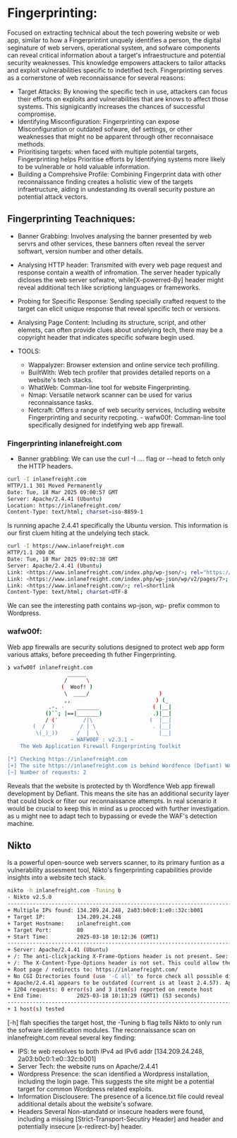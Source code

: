 # Fingerprinting:

Focused on extracting technical about the tech powering website or web app, similar to how a Fingerprintint unquely identifies a person, the digital seginature  of web servers,
operational system, and sofware components can reveal critical information about a target's infraestructure and potential security weaknesses.
This knowledge empowers attackers to tailor attacks and exploit vulnerabilities specific to indetified tech.
Fingerprinting serves as a cornerstone of web reconnaissance for several reasons:
- Target Attacks: By knowing the specific tech in use, attackers can focus their efforts on exploits and vulnerabilities that are knows to affect those systems.
This signigicantly increases the chances of successful compromise.
- Identifying Misconfiguration: Fingerprinting can expose Misconfiguration or outdated sofware, def settings, or other weaknesses that might no be apparent through other reconnaisace methods.
- Prioritising targets:  when faced with multiple potential targets, Fingerprinting helps Prioritise efforts by Identifying systems more likely to be vulnerable or hold valuable information.
- Building a Comprehsive Profile: Combining Fingerprint data with other reconnaissance finding creates a holistic view of the targets infraetructure, aiding in undestanding its overall
security posture an potential attack vectors.

## Fingerprinting Teachniques:
- Banner Grabbing: Involves analysing the banner presented by web servrs and other services, these banners often reveal the server softwart, version number and other details.
- Analysing HTTP header: Transmited with every web page request and response contain a wealth of infromation. The server header typically dicloses the web server sofwatre, while[X-powerred-By] header
might reveal additional tech like scriptiong languages or frameworks.
- Probing for Specific Response: Sending specially  crafted request to the target can elicit unique response that reveal specific tech or versions.
- Analysing Page Content: Including its structure, script, and other elemets, can often provide clues about undelying tech, there may be a copyright header that indicates
specific sofware begin used.

- TOOLS:
    - Wappalyzer: Browser extension and online service tech profilling.
    - BuiltWIth: Web tech profiler that provides detailed reports on a website's tech stacks.
    - WhatWeb: Comman-line tool for website Fingerprinting.
    - Nmap: Versatile network scanner can be used for varius reconnaissance tasks.
    - Netcraft: Offers a range of web security services, Including website Fingerprinting and security recpoting.    - wafw00f: Comman-line tool specifically designed for indetifying web app firewall.


### Fingerprinting inlanefreight.com
- Banner grabbling: We can use the curl -I .... flag or --head to fetch only the HTTP headers.
```sh
curl -I inlanefreight.com
HTTP/1.1 301 Moved Permanently
Date: Tue, 18 Mar 2025 09:00:57 GMT
Server: Apache/2.4.41 (Ubuntu)
Location: https://inlanefreight.com/
Content-Type: text/html; charset=iso-8859-1
```
Is running apache 2.4.41 specifically the Ubuntu version. This information is our first cluem hiting at the undelying tech stack.
```sh
curl -I https://www.inlanefreight.com
HTTP/1.1 200 OK
Date: Tue, 18 Mar 2025 09:02:38 GMT
Server: Apache/2.4.41 (Ubuntu)
Link: <https://www.inlanefreight.com/index.php/wp-json/>; rel="https://api.w.org/"
Link: <https://www.inlanefreight.com/index.php/wp-json/wp/v2/pages/7>; rel="alternate"; type="application/json"
Link: <https://www.inlanefreight.com/>; rel=shortlink
Content-Type: text/html; charset=UTF-8
```
We can see the interesting path contains wp-json, wp- prefix common to Wordpress.

### wafw00f:
Web app firewalls are security solutions designed to protect web app form various attaks, before preceeding th futher Fingerprinting.
```sh
❯ wafw00f inlanefreight.com
                   ______
                  /      \
                 (  Woof! )
                  \  ____/                      )
                  ,,                           ) (_
             .-. -    _______                 ( |__|
            ()``; |==|_______)                .)|__|
            / ('        /|\                  (  |__|
        (  /  )        / | \                  . |__|
         \(_)_))      /  |  \                   |__|
                    ~ WAFW00F : v2.3.1 ~
    The Web Application Firewall Fingerprinting Toolkit

[*] Checking https://inlanefreight.com
[+] The site https://inlanefreight.com is behind Wordfence (Defiant) WAF.
[~] Number of requests: 2

```
Reveals that the website is protected by th Wordfence Web app firewall development by Defiant. This means the site has an additional security layer that could block or filter our reconnaissance attempts.
In real scenario it would be crucial to keep this in mind as u procced with further investigation. as u might nee to adapt tech to bypassing or evede the WAF's detection machine.

## Nikto
Is a powerful open-source web servers scanner, to its primary funtion as a vulnerability assesment tool, Nikto's fingerprinting capabilities provide insights into a website tech stack.
```sh
nikto -h inlanefreight.com -Tuning b
- Nikto v2.5.0
---------------------------------------------------------------------------
+ Multiple IPs found: 134.209.24.248, 2a03:b0c0:1:e0::32c:b001
+ Target IP:          134.209.24.248
+ Target Hostname:    inlanefreight.com
+ Target Port:        80
+ Start Time:         2025-03-18 10:12:36 (GMT1)
---------------------------------------------------------------------------
+ Server: Apache/2.4.41 (Ubuntu)
+ /: The anti-clickjacking X-Frame-Options header is not present. See: https://developer.mozilla.org/en-US/docs/Web/HTTP/Headers/X-Frame-Options
+ /: The X-Content-Type-Options header is not set. This could allow the user agent to render the content of the site in a different fashion to the MIME type. See: https://www.netsparker.com/web-vulnerability-scanner/vulnerabilities/missing-content-type-header/
+ Root page / redirects to: https://inlanefreight.com/
+ No CGI Directories found (use '-C all' to force check all possible dirs)
+ Apache/2.4.41 appears to be outdated (current is at least 2.4.57). Apache 2.2.34 is the EOL for the 2.x branch.
+ 1204 requests: 0 error(s) and 3 item(s) reported on remote host
+ End Time:           2025-03-18 10:13:29 (GMT1) (53 seconds)
---------------------------------------------------------------------------
+ 1 host(s) tested
```
[-h] flah specifies the target host, the -Tuning b flag tells Nikto to only run the sofware identification modules.
The reconnaissance scan on  inlanefreight.com reveal several key finding:
- IPS: te web resolves to both IPv4 ad IPv6 addr [134.209.24.248, 2a03:b0c0:1:e0::32c:b001]
- Server Tech: the website runs on Apache/2.4.41
- Wordpress Presence: the scan identified a Wordpress installation, including the login page. This suggests the site might be a potential target for common Wordpress related exploits.
- Information Disclousere: The presence of a licence.txt file could reveal additional details about the website's sofware.
- Headers Several Non-standatd or insecure headers were found, including a missing [Strict-Transport-Secutiry Header] and header and potentially insecure [x-redirect-by] header.




